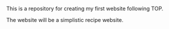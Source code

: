 This is a repository for creating my first website following TOP. 

The website will be a simplistic recipe website. 


<!---
thebrentagonist/thebrentagonist is a ✨ special ✨ repository because its `README.md` (this file) appears on your GitHub profile.
You can click the Preview link to take a look at your changes.
--->
